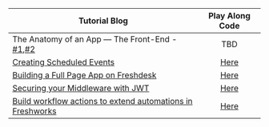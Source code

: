 | Tutorial Blog                                                                                                                                                                                                                               |           Play Along Code            |
| ------------------------------------------------------------------------------------------------------------------------------------------------------------------------------------------------------------------------------------------- | :----------------------------------: |
| The Anatomy of an App — The Front-End - [#1](https://medium.com/freshworks-developer-blog/the-anatomy-of-an-app-the-setup-75829c879a92),[#2](https://medium.com/freshworks-developer-blog/the-anatomy-of-an-app-the-front-end-ed34795a1eb1) |                 TBD                  |
| [Creating Scheduled Events](https://medium.com/freshworks-developer-blog/tutorial-creating-scheduled-events-c658b79932b)                                                                                                                    | [Here](./scheduled_events_tutorial/) |
| [Building a Full Page App on Freshdesk](https://medium.com/freshworks-developer-blog/building-a-full-page-app-on-freshdesk-5ce17524277f)                                                                                                    |   [Here](./sample_full_page_app/)    |
| [Securing your Middleware with JWT](https://medium.com/freshworks-developer-blog/securing-your-middleware-with-jwt-c52fc867786e)                                                                                                            |      [Here](./sample_jwt_app/)       |
| [Build workflow actions to extend automations in Freshworks](https://medium.com/freshworks-developer-blog/build-workflow-actions-to-extend-automations-in-freshworks-b7cbe8758c5b)                                                          |  [Here](./github_workflow_actions/)  |
